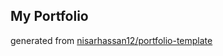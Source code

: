 ## My Portfolio

generated from [nisarhassan12/portfolio-template](https://github.com/nisarhassan12/portfolio-template)
